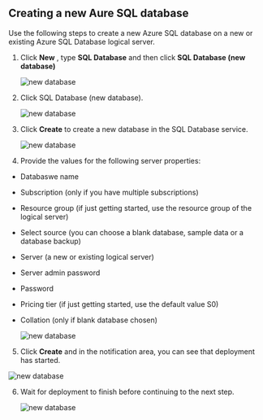 
<!--
includes/sql-database-creatie-new-database.md

Latest Freshness check:  2016-04-11 , carlrab.

As of circa 2016-04-11, the following topics might include this include:
articles/sql-database/sql-database-get-started-tutorial.md

-->
## Creating a new Aure SQL database

Use the following steps to create a new Azure SQL database on a new or existing Azure SQL Database logical server.

1. Click **New** , type **SQL Database** and then click **SQL Database (new database)**

   ![new database][1]

2. Click SQL Database (new database).

   ![new database][2]
   
3. Click **Create** to create a new database in the SQL Database service.

   ![new database][3]

4. Provide the values for the following server properties:

 - Databaswe name
 - Subscription (only if you have multiple subscriptions)
 - Resource group (if just getting started, use the resource group of the logical server)
 - Select source (you can choose a blank database, sample data or a database backup)
 - Server (a new or existing logical server)
 - Server admin password
 - Password
 - Pricing tier (if just getting started, use the default value S0)
 - Collation (only if blank database chosen)

   ![new database][4]

5.  Click **Create** and in the notification area, you can see that deployment has started.

   ![new database][5]

6. Wait for deployment to finish before continuing to the next step.

   ![new database][6]
 
<!-- Image references. -->
[1]: ./media/sql-database-create-new-database/sql-database-new-database-1.png
[2]: ./media/sql-database-create-new-database/sql-database-new-database-2.png
[3]: ./media/sql-database-create-new-database/sql-database-new-database-3.png
[4]: ./media/sql-database-create-new-database/sql-database-new-database-4.png
[5]: ./media/sql-database-create-new-database/sql-database-new-database-5.png
[6]: ./media/sql-database-create-new-database/sql-database-new-database-6.png

<!--
-->

